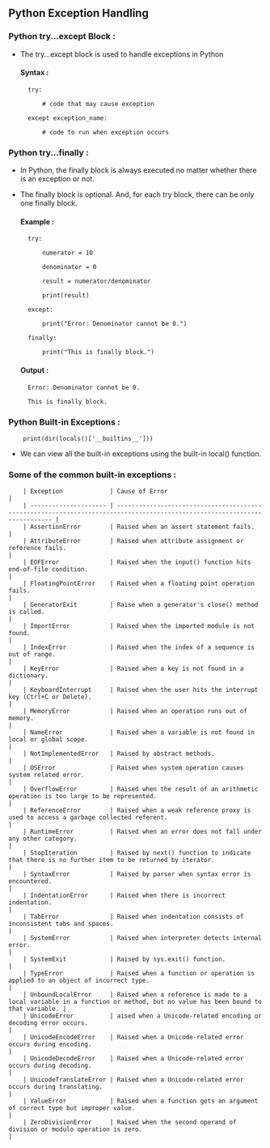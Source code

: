 ## Python Exception Handling

### Python try...except Block :

- The try...except block is used to handle exceptions in Python

  #### Syntax :

        try:

            # code that may cause exception

        except exception_name:

            # code to run when exception occurs

### Python try...finally :

- In Python, the finally block is always executed no matter whether there is an exception or not.

- The finally block is optional. And, for each try block, there can be only one finally block.

  #### Example :

        try:

            numerator = 10

            denominator = 0

            result = numerator/denominator

            print(result)

        except:

            print("Error: Denominator cannot be 0.")

        finally:

            print("This is finally block.")

  #### Output :

        Error: Denominator cannot be 0.

        This is finally block.

### Python Built-in Exceptions :

        print(dir(locals()['__builtins__']))

- We can view all the built-in exceptions using the built-in local() function.

### Some of the common built-in exceptions :

        | Exception             | Cause of Error                                                                                                             |
        | --------------------- | -------------------------------------------------------------------------------------------------------------------------- |
        | AssertionError        | Raised when an assert statement fails.                                                                                     |
        | AttributeError        | Raised when attribute assignment or reference fails.                                                                       |
        | EOFError              | Raised when the input() function hits end-of-file condition.                                                               |
        | FloatingPointError    | Raised when a floating point operation fails.                                                                              |
        | GeneratorExit         | Raise when a generator's close() method is called.                                                                         |
        | ImportError           | Raised when the imported module is not found.                                                                              |
        | IndexError            | Raised when the index of a sequence is out of range.                                                                       |
        | KeyError              | Raised when a key is not found in a dictionary.                                                                            |
        | KeyboardInterrupt     | Raised when the user hits the interrupt key (Ctrl+C or Delete).                                                            |
        | MemoryError           | Raised when an operation runs out of memory.                                                                               |
        | NameError             | Raised when a variable is not found in local or global scope.                                                              |
        | NotImplementedError   | Raised by abstract methods.                                                                                                |
        | OSError               | Raised when system operation causes system related error.                                                                  |
        | OverflowError         | Raised when the result of an arithmetic operation is too large to be represented.                                          |
        | ReferenceError        | Raised when a weak reference proxy is used to access a garbage collected referent.                                         |
        | RuntimeError          | Raised when an error does not fall under any other category.                                                               |
        | StopIteration         | Raised by next() function to indicate that there is no further item to be returned by iterator.                            |
        | SyntaxError           | Raised by parser when syntax error is encountered.                                                                         |
        | IndentationError      | Raised when there is incorrect indentation.                                                                                |
        | TabError              | Raised when indentation consists of inconsistent tabs and spaces.                                                          |
        | SystemError           | Raised when interpreter detects internal error.                                                                            |
        | SystemExit            | Raised by sys.exit() function.                                                                                             |
        | TypeError             | Raised when a function or operation is applied to an object of incorrect type.                                             |
        | UnboundLocalError     | Raised when a reference is made to a local variable in a function or method, but no value has been bound to that variable. |
        | UnicodeError          | aised when a Unicode-related encoding or decoding error occurs.                                                            |
        | UnicodeEncodeError    | Raised when a Unicode-related error occurs during encoding.                                                                |
        | UnicodeDecodeError    | Raised when a Unicode-related error occurs during decoding.                                                                |
        | UnicodeTranslateError | Raised when a Unicode-related error occurs during translating.                                                             |
        | ValueError            | Raised when a function gets an argument of correct type but improper value.                                                |
        | ZeroDivisionError     | Raised when the second operand of division or modulo operation is zero.                                                    |
